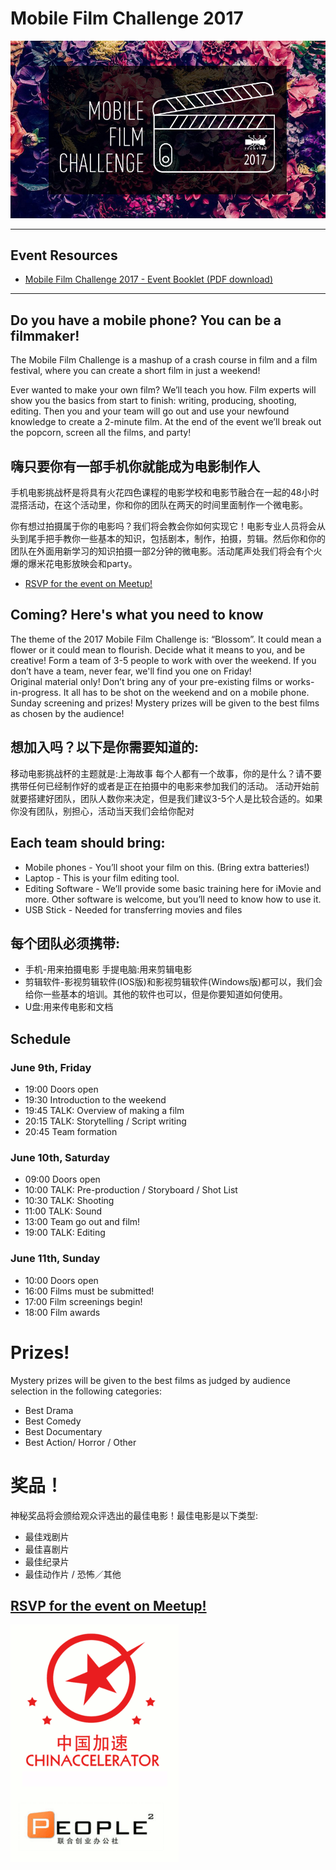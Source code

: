 # Mobile Film Challenge 2017

<img class="hero_hidden" src="/events/images/mobile_film_challenge_2017_blosson_bw_640.jpg" />

---
## Event Resources

* [Mobile Film Challenge 2017 - Event Booklet (PDF download)](/events/resources/MobileFilmChallenge_Booklet_2017.pdf)

---

## Do you have a mobile phone? You can be a filmmaker!

The Mobile Film Challenge is a mashup of a crash course in film and a film festival, where you can create a short film in just a weekend!

Ever wanted to make your own film?  We’ll teach you how.  Film experts will show you the basics from start to finish: writing, producing, shooting, editing. Then you and your team will go out and use your newfound knowledge to create a 2-minute film.  At the end of the event we’ll break out the popcorn, screen all the films, and party! 

## 嗨只要你有一部手机你就能成为电影制作人

手机电影挑战杯是将具有火花四色课程的电影学校和电影节融合在一起的48小时混搭活动，在这个活动里，你和你的团队在两天的时间里面制作一个微电影。

你有想过拍摄属于你的电影吗？我们将会教会你如何实现它！电影专业人员将会从头到尾手把手教你一些基本的知识，包括剧本，制作，拍摄，剪辑。然后你和你的团队在外面用新学习的知识拍摄一部2分钟的微电影。活动尾声处我们将会有个火爆的爆米花电影放映会和party。

 - [RSVP for the event on Meetup!](https://www.meetup.com/Techyizu/events/239952303/)

## Coming? Here's what you need to know

The theme of the 2017 Mobile Film Challenge is: “Blossom”.  It could mean a flower or it could mean to flourish.  Decide what it means to you, and be creative!
Form a team of 3-5 people to work with over the weekend.  If you don’t have a team, never fear, we'll find you one on Friday!  
Original material only!  Don’t bring any of your pre-existing films or works-in-progress.  It all has to be shot on the weekend and on a mobile phone.
Sunday screening and prizes!  Mystery prizes will be given to the best films as chosen by the audience! 

## 想加入吗？以下是你需要知道的:

移动电影挑战杯的主题就是:上海故事 每个人都有一个故事，你的是什么？请不要携带任何已经制作好的或者是正在拍摄中的电影来参加我们的活动。 活动开始前就要搭建好团队，团队人数你来决定，但是我们建议3-5个人是比较合适的。如果你没有团队，别担心，活动当天我们会给你配对

## Each team should bring:

- Mobile phones - You’ll shoot your film on this.  (Bring extra batteries!)
- Laptop - This is your film editing tool.
- Editing Software - We’ll provide some basic training here for iMovie and more.  Other software is welcome, but you’ll need to know how to use it.
- USB Stick - Needed for transferring movies and files

## 每个团队必须携带:

* 手机-用来拍摄电影 手提电脑:用来剪辑电影  
* 剪辑软件-影视剪辑软件(IOS版)和影视剪辑软件(Windows版)都可以，我们会给你一些基本的培训。其他的软件也可以，但是你要知道如何使用。
* U盘:用来传电影和文档

## Schedule

### June 9th, Friday

* 19:00	Doors open
* 19:30	Introduction to the weekend
* 19:45	TALK:  Overview of making a film
* 20:15	TALK:  Storytelling / Script writing
* 20:45	Team formation

### June 10th, Saturday

* 09:00	Doors open
* 10:00	TALK: Pre-production / Storyboard / Shot List
* 10:30 TALK: Shooting
* 11:00	TALK: Sound 
* 13:00 Team go out and film!
* 19:00 TALK:  Editing

### June 11th, Sunday

* 10:00	Doors open
* 16:00	Films must be submitted!
* 17:00 Film screenings begin!
* 18:00 Film awards

# Prizes! 

Mystery prizes will be given to the best films as judged by audience selection in the following categories:

* Best Drama
* Best Comedy
* Best Documentary
* Best Action/ Horror / Other

# 奖品！

神秘奖品将会颁给观众评选出的最佳电影！最佳电影是以下类型:

* 最佳戏剧片
* 最佳喜剧片
* 最佳纪录片
* 最佳动作片 / 恐怖／其他

## [RSVP for the event on Meetup!](https://www.meetup.com/Techyizu/events/239952303/)

![](/events/images/Chinaccelerator_Peoplesquared.png)
